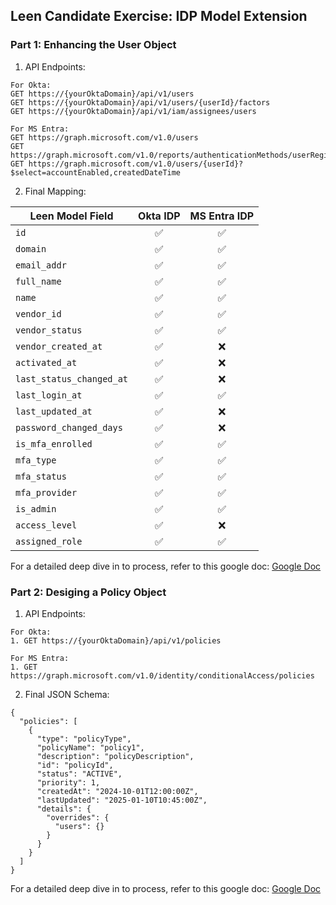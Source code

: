 ## Leen Candidate Exercise: IDP Model Extension

### Part 1: Enhancing the User Object

1. API Endpoints:
```
For Okta:
GET https://{yourOktaDomain}/api/v1/users
GET https://{yourOktaDomain}/api/v1/users/{userId}/factors
GET https://{yourOktaDomain}/api/v1/iam/assignees/users

For MS Entra:
GET https://graph.microsoft.com/v1.0/users
GET https://graph.microsoft.com/v1.0/reports/authenticationMethods/userRegistrationDetails/{userId}
GET https://graph.microsoft.com/v1.0/users/{userId}?$select=accountEnabled,createdDateTime

```
2. Final Mapping:

| Leen Model Field           | Okta IDP | MS Entra IDP |
|----------------------------|:--------:|:------------:|
| `id`                       | ✅       | ✅           |
| `domain`                   | ✅       | ✅           |
| `email_addr`               | ✅       | ✅           |
| `full_name`                | ✅       | ✅           |
| `name`                     | ✅       | ✅           |
| `vendor_id`                | ✅       | ✅           |
| `vendor_status`            | ✅       | ✅           |
| `vendor_created_at`        | ✅       | ❌           |
| `activated_at`             | ✅       | ❌           |
| `last_status_changed_at`   | ✅       | ❌           |
| `last_login_at`            | ✅       | ✅           |
| `last_updated_at`          | ✅       | ❌           |
| `password_changed_days`    | ✅       | ❌           |
| `is_mfa_enrolled`          | ✅       | ✅           |
| `mfa_type`                 | ✅       | ✅           |
| `mfa_status`               | ✅       | ✅           |
| `mfa_provider`             | ✅       | ✅           |
| `is_admin`                 | ✅       | ✅           |
| `access_level`             | ✅       | ❌           |
| `assigned_role`            | ✅       | ✅           |


For a detailed deep dive in to process, refer to this google doc: [Google Doc](https://docs.google.com/document/d/1msJhx4C_EoU7_iprS4mwE67q3YukB8T95tBfBf_dz9Q/edit?usp=sharing)

### Part 2: Desiging a Policy Object

1. API Endpoints:

```
For Okta:
1. GET https://{yourOktaDomain}/api/v1/policies

For MS Entra:
1. GET https://graph.microsoft.com/v1.0/identity/conditionalAccess/policies

```

2. Final JSON Schema:

```
{
  "policies": [
    { 
      "type": "policyType",
      "policyName": "policy1",
      "description": "policyDescription",
      "id": "policyId",
      "status": "ACTIVE",
      "priority": 1,
      "createdAt": "2024-10-01T12:00:00Z",
      "lastUpdated": "2025-01-10T10:45:00Z",
      "details": {
        "overrides": {
          "users": {}
        }
      }
    }
  ]
}

```

For a detailed deep dive in to process, refer to this google doc: [Google Doc](https://docs.google.com/document/d/1msJhx4C_EoU7_iprS4mwE67q3YukB8T95tBfBf_dz9Q/edit?usp=sharing)

